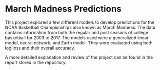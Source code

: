 # March Madness Predictions

This project explored a few different models to develop predictions 
for the NCAA Basketball Championships also known as March Madness. The data
contains information from both the regular and post seasons of college basketball
for 2003 to 2017. The models used were a generalized linear model, neural network, and 
Earth model. They were evaluated using both log loss and their overall accuracy. 

A more detailed explanation and review of the project can be found in the 
report stored in the repository.
